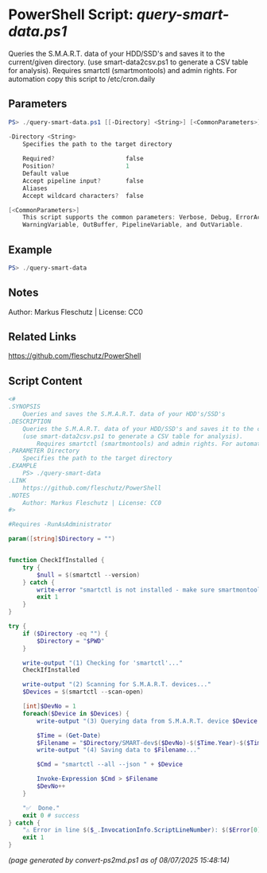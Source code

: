PowerShell Script: *query-smart-data.ps1*
===================================

Queries the S.M.A.R.T. data of your HDD/SSD's and saves it to the current/given directory.
(use smart-data2csv.ps1 to generate a CSV table for analysis).
       Requires smartctl (smartmontools) and admin rights. For automation copy this script to /etc/cron.daily

Parameters
----------
```powershell
PS> ./query-smart-data.ps1 [[-Directory] <String>] [<CommonParameters>]

-Directory <String>
    Specifies the path to the target directory
    
    Required?                    false
    Position?                    1
    Default value                
    Accept pipeline input?       false
    Aliases                      
    Accept wildcard characters?  false

[<CommonParameters>]
    This script supports the common parameters: Verbose, Debug, ErrorAction, ErrorVariable, WarningAction, 
    WarningVariable, OutBuffer, PipelineVariable, and OutVariable.
```

Example
-------
```powershell
PS> ./query-smart-data

```

Notes
-----
Author: Markus Fleschutz | License: CC0

Related Links
-------------
https://github.com/fleschutz/PowerShell

Script Content
--------------
```powershell
<#
.SYNOPSIS
	Queries and saves the S.M.A.R.T. data of your HDD's/SSD's
.DESCRIPTION
	Queries the S.M.A.R.T. data of your HDD/SSD's and saves it to the current/given directory.
	(use smart-data2csv.ps1 to generate a CSV table for analysis).
        Requires smartctl (smartmontools) and admin rights. For automation copy this script to /etc/cron.daily 
.PARAMETER Directory
	Specifies the path to the target directory
.EXAMPLE
	PS> ./query-smart-data
.LINK
	https://github.com/fleschutz/PowerShell
.NOTES
	Author: Markus Fleschutz | License: CC0
#>

#Requires -RunAsAdministrator

param([string]$Directory = "")


function CheckIfInstalled {
	try {
		$null = $(smartctl --version)
	} catch {
		write-error "smartctl is not installed - make sure smartmontools are installed"
		exit 1
	}
}

try {
	if ($Directory -eq "") {
		$Directory = "$PWD"
	}

	write-output "(1) Checking for 'smartctl'..."
	CheckIfInstalled

	write-output "(2) Scanning for S.M.A.R.T. devices..."
	$Devices = $(smartctl --scan-open)

	[int]$DevNo = 1
	foreach($Device in $Devices) {
		write-output "(3) Querying data from S.M.A.R.T. device $Device..."

		$Time = (Get-Date)
		$Filename = "$Directory/SMART-dev$($DevNo)-$($Time.Year)-$($Time.Month)-$($Time.Day).json"
		write-output "(4) Saving data to $Filename..."

		$Cmd = "smartctl --all --json " + $Device 

		Invoke-Expression $Cmd > $Filename
		$DevNo++
	}

	"✅  Done."
	exit 0 # success
} catch {
	"⚠️ Error in line $($_.InvocationInfo.ScriptLineNumber): $($Error[0])"
	exit 1
}
```

*(page generated by convert-ps2md.ps1 as of 08/07/2025 15:48:14)*
